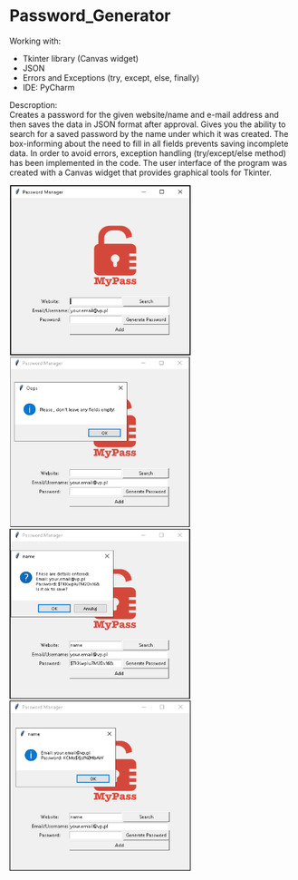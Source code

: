 # Password_Generator

Working with:
- Tkinter library (Canvas widget)
- JSON
- Errors and Exceptions (try, except, else, finally)
- IDE: PyCharm

Descroption:<br>
Creates a password for the given website/name and e-mail address and then saves the data in JSON format after approval. Gives you the ability to search for a saved password by the name under which it was created. The box-informing about the need to fill in all fields prevents saving incomplete data. In order to avoid errors, exception handling (try/except/else method) has been implemented in the code. The user interface of the program was created with a Canvas widget that provides graphical tools for Tkinter.


<div>
<img src="/photo/blank.png" width="320" height="300"><img src="/photo/empty.png" width="320" height="300"><img src="/photo/save.png" width="320" height="300" ><img src="/photo/search.png" width="320" height="300">
</div>
